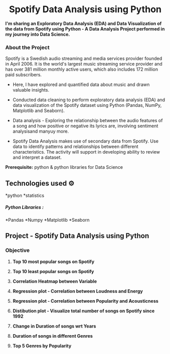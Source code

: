 <h1 align="center"> Spotify Data Analysis using Python</h1>

**I'm sharing an Exploratory Data Analysis (EDA) and Data Visualization of the data from Spotify using Python - A Data Analysis Project performed in my journey into Data Science.**

### About the Project

Spotify is a Swedish audio streaming and media services provider founded in April 2006. It is the world's largest music streaming service provider and has over 381 million monthly active users, which also includes 172 million paid subscribers.



- Here, l have explored and quantified data about music and drawn valuable insights.

- Conducted data cleaning to perform exploratory data analysis (EDA) and data visualization of the Spotify dataset using Python (Pandas, NumPy, Matplotlib and Seaborn).

- Data analysis - Exploring the relationship between the audio features of a song and how positive or negative its lyrics are, involving sentiment analysisand manyuy more.

- Spotify Data Analysis makes use of secondary data from Spotify. Use data to identify patterns and relationships between different characteristics. The activity will support in developing ability to review and interpret a dataset.

**Prerequisite:** python & python libraries for Data Science
 
## Technologies used ⚙️

*python
*statistics

##### Python Libraries : 
*Pandas
*Numpy
*Matplotlib
*Seaborn




## Project - Spotify Data Analysis using Python




### Objective
 
1. **Top 10 most popular songs on Spotify**

2. **Top 10 least popular songs on Spotify**
 
3. **Correlation Heatmap between Variable**
 
 
4. **Regression plot - Correlation between Loudness and Energy**
  
 
5. **Regression plot - Correlation between Popularity and Acousticness**

 
6. **Distibution plot - Visualize total number of songs on Spotify since 1992**

 
7. **Change in Duration of songs wrt Years**

 
8. **Duration of songs in different Genres**
 
 
9. **Top 5 Genres by Popularity**
 
 


  
